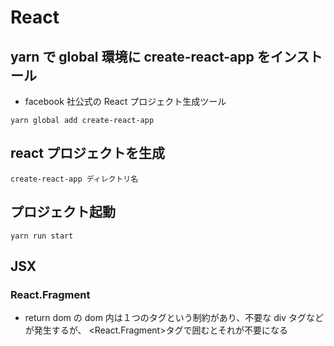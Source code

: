 # React

## yarn で global 環境に create-react-app をインストール

- facebook 社公式の React プロジェクト生成ツール

```
yarn global add create-react-app
```

## react プロジェクトを生成

```
create-react-app ディレクトリ名
```

## プロジェクト起動

```
yarn run start
```

## JSX

### React.Fragment

- return dom の dom 内は１つのタグという制約があり、不要な div タグなどが発生するが、
  <React.Fragment>タグで囲むとそれが不要になる
